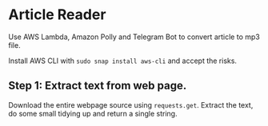 # Article Reader

Use AWS Lambda, Amazon Polly and Telegram Bot to convert article to mp3 file.

Install AWS CLI with `sudo snap install aws-cli` and accept the risks.

## Step 1: Extract text from web page.

Download the entire webpage source using `requests.get`.
Extract the text, do some small tidying up and return a single string.


